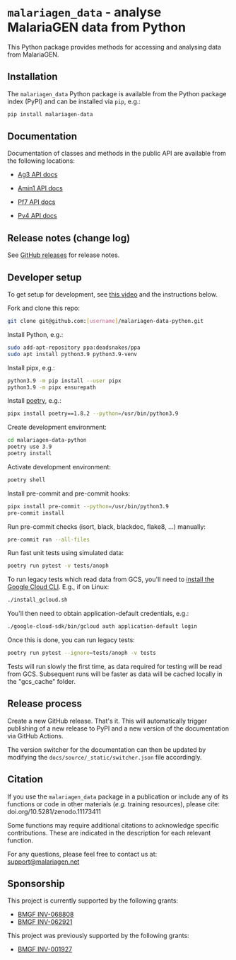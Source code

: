 # `malariagen_data` - analyse MalariaGEN data from Python

This Python package provides methods for accessing and analysing data from MalariaGEN.

## Installation

The `malariagen_data` Python package is available from the Python
package index (PyPI) and can be installed via `pip`, e.g.:

```bash
pip install malariagen-data
```

## Documentation

Documentation of classes and methods in the public API are available
from the following locations:

-   [Ag3 API
    docs](https://malariagen.github.io/malariagen-data-python/latest/Ag3.html)

-   [Amin1 API
    docs](https://malariagen.github.io/malariagen-data-python/latest/Amin1.html)

-   [Pf7 API
    docs](https://malariagen.github.io/parasite-data/pf7/api.html)

-   [Pv4 API
    docs](https://malariagen.github.io/parasite-data/pv4/api.html)

## Release notes (change log)

See [GitHub releases](https://github.com/malariagen/malariagen-data-python/releases)
for release notes.

## Developer setup

To get setup for development, see [this
video](https://youtu.be/QniQi-Hoo9A) and the instructions below.

Fork and clone this repo:

```bash
git clone git@github.com:[username]/malariagen-data-python.git
```

Install Python, e.g.:

```bash
sudo add-apt-repository ppa:deadsnakes/ppa
sudo apt install python3.9 python3.9-venv
```

Install pipx, e.g.:

```bash
python3.9 -m pip install --user pipx
python3.9 -m pipx ensurepath
```

Install [poetry](https://python-poetry.org/docs/#installation), e.g.:

```bash
pipx install poetry==1.8.2 --python=/usr/bin/python3.9
```

Create development environment:

```bash
cd malariagen-data-python
poetry use 3.9
poetry install
```

Activate development environment:

```bash
poetry shell
```

Install pre-commit and pre-commit hooks:

```bash
pipx install pre-commit --python=/usr/bin/python3.9
pre-commit install
```

Run pre-commit checks (isort, black, blackdoc, flake8, ...) manually:

```bash
pre-commit run --all-files
```

Run fast unit tests using simulated data:

```bash
poetry run pytest -v tests/anoph
```

To run legacy tests which read data from GCS, you'll need to [install the Google Cloud CLI](https://cloud.google.com/sdk/docs/install). E.g., if on Linux:

```bash
./install_gcloud.sh
```

You'll then need to obtain application-default credentials, e.g.:

```bash
./google-cloud-sdk/bin/gcloud auth application-default login
```

Once this is done, you can run legacy tests:

```bash
poetry run pytest --ignore=tests/anoph -v tests
```

Tests will run slowly the first time, as data required for testing
will be read from GCS. Subsequent runs will be faster as data will be
cached locally in the "gcs_cache" folder.

## Release process

Create a new GitHub release. That's it. This will automatically
trigger publishing of a new release to PyPI and a new version of
the documentation via GitHub Actions.

The version switcher for the documentation can then be updated by
modifying the `docs/source/_static/switcher.json` file accordingly.

## Citation

If you use the `malariagen_data` package in a publication
or include any of its functions or code in other materials (_e.g._ training resources),
please cite: doi.org/10.5281/zenodo.11173411

Some functions may require additional citations to acknowledge specific contributions. These are indicated in the description for each relevant function.

For any questions, please feel free to contact us at: [support@malariagen.net](mailto:support@malariagen.net)


## Sponsorship

This project is currently supported by the following grants:

* [BMGF INV-068808](https://www.gatesfoundation.org/about/committed-grants/2024/04/inv-068808)
* [BMGF INV-062921](https://www.gatesfoundation.org/about/committed-grants/2024/07/inv-062921)

This project was previously supported by the following grants:

* [BMGF INV-001927](https://www.gatesfoundation.org/about/committed-grants/2019/11/inv001927)
